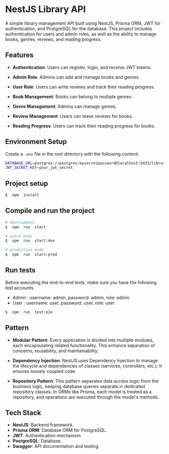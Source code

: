 
# NestJS Library API

 
A simple library management API built using NestJS, Prisma ORM, JWT for authentication, and PostgreSQL for the database. This project includes authentication for users and admin roles, as well as the ability to manage books, genres, reviews, and reading progress.

## **Features**

-  **Authentication**: Users can register, login, and receive JWT tokens.

-  **Admin Role**: Admins can add and manage books and genres.

-  **User Role**: Users can write reviews and track their reading progress.

-  **Book Management**: Books can belong to multiple genres.

-  **Genre Management**: Admins can manage genres.

-  **Review Management**: Users can leave reviews for books.

-  **Reading Progress**: Users can track their reading progress for books.

## Environment Setup

Create a `.env` file in the root directory with the following content:

```bash
DATABASE_URL=postgres://postgres:mysecretpassword@localhost:5433/library_db
JWT_SECRET_KEY=your_jwt_secret
```

## Project setup

```bash
$  npm  install
```

## Compile and run the project

```bash
# development
$  npm  run  start

# watch mode
$  npm  run  start:dev

# production mode
$  npm  run  start:prod
```

## Run tests

  Before executing the end-to-end tests, make sure you have the following test accounts.
-   Admin : username: admin, password: admin, role: admin
-   User : username: user, password: user, role: user

```bash
$  npm  run  test:e2e
```
 
 ## **Pattern**

-  **Modular Pattern**: Every application is divided into multiple modules, each encapsulating related functionality. This enhance separation of concerns, reusability, and maintainability.

-  **Dependency Injection**: NestJS uses Dependency Injection  to manage the lifecycle and dependencies of classes (services, controllers, etc.). It ensures loosely coupled code

-  **Repository Pattern**: This pattern separates data access logic from the business logic, keeping database queries separate in dedicated repository classes. In ORMs like Prisma, each model is treated as a repository, and operations are executed through the model's methods.

## **Tech Stack**
-  **NestJS**: Backend framework.
-  **Prisma ORM**: Database ORM for PostgreSQL.
-  **JWT**: Authentication mechanism.
-  **PostgreSQL**: Database.
-  **Swagger**: API documentation and testing.
